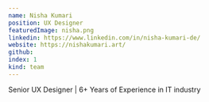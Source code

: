 ```yaml
---
name: Nisha Kumari
position: UX Designer
featuredImage: nisha.png
linkedin: https://www.linkedin.com/in/nisha-kumari-de/
website: https://nishakumari.art/
github: 
index: 1
kind: team
---
```

Senior UX Designer | 6+ Years of Experience in IT industry